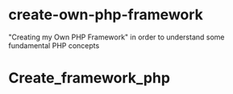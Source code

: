 # create-own-php-framework
"Creating my Own PHP Framework" in order to understand some fundamental PHP concepts
# Create_framework_php
